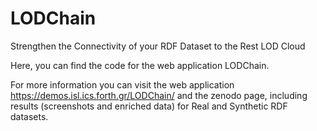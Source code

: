 # LODChain
Strengthen the Connectivity of your RDF Dataset to the Rest LOD Cloud

Here, you can find the code for the web application LODChain.

For more information you can visit the web application https://demos.isl.ics.forth.gr/LODChain/
and the zenodo page, including results (screenshots and enriched data) for Real and Synthetic RDF datasets.
